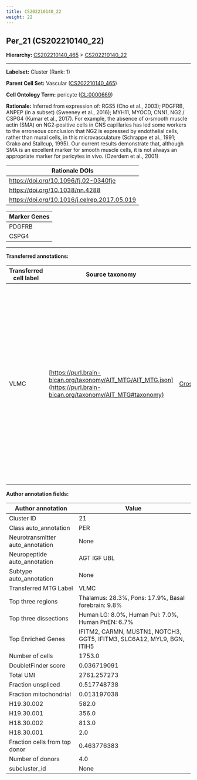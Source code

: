 ```yaml
---
title: CS202210140_22
weight: 22
---
```

## Per_21 (CS202210140_22)
<b>Hierarchy: </b>
[CS202210140_465](https://purl.brain-bican.org/taxonomy/CS202210140#CS202210140_465) >
[CS202210140_22](https://purl.brain-bican.org/taxonomy/CS202210140#CS202210140_22)

---


**Labelset:** Cluster (Rank: 1)

**Parent Cell Set:** Vascular ([CS202210140_465](https://purl.brain-bican.org/taxonomy/CS202210140#CS202210140_465))



**Cell Ontology Term:**  pericyte ([CL:0000669](https://www.ebi.ac.uk/ols/ontologies/cl/terms?obo_id=CL:0000669)) 

**Rationale:** Inferred from expression of: RGS5 (Cho et al., 2003);  PDGFRB, ANPEP (in a subset) (Sweeney et al., 2016); MYH11, MYOCD, CNN1, NG2 / CSPG4 (Kumar et al., 2017).   For example, the absence of α‐smooth muscle actin (SMA) on NG2‐positive cells in CNS capillaries has led some workers to the erroneous conclusion that NG2 is expressed by endothelial cells, rather than mural cells, in this microvasculature (Schrappe et al., 1991; Grako and Stallcup, 1995). Our current results demonstrate that, although SMA is an excellent marker for smooth muscle cells, it is not always an appropriate marker for pericytes in vivo. (Ozerdem et al., 2001)

| Rationale DOIs |
|----------------|
|https://doi.org/10.1096/fj.02-0340fje|
|https://doi.org/10.1038/nn.4288|
|https://doi.org/10.1016/j.celrep.2017.05.019|

[MARKER GENES.]: #


| Marker Genes |
|--------------|
|PDGFRB|
|CSPG4|

---

[TRANSFERRED ANNOTATIONS.]: #


**Transferred annotations:**

| Transferred cell label | Source taxonomy | Source node accession | Algorithm name | Comment |
|------------------------|-----------------|-----------------------|----------------|---------|
|VLMC|[https://purl.brain-bican.org/taxonomy/AIT_MTG/AIT_MTG.json](https://purl.brain-bican.org/taxonomy/AIT_MTG#taxonomy)|[CrossArea_subclass:f6b98fd9f4](https://purl.brain-bican.org/taxonomy/AIT_MTG#CrossArea_subclass_f6b98fd9f4)||We performed PCA (50 components) on our full dataset, trained a random forest classifier (scikit-learn, class_ weight=‘balanced’, max_depth=50) on the MTG labels, and then predicted labels for all cells. We labeled each cluster with the mode of its constituent cells if two conditions were met: more than 0.8 of predicted labels matched the mode, and the mean probability of these pre- dictions was greater than 0.8.|

[AUTHOR ANNOTATION FIELDS.]: #


**Author annotation fields:**

| Author annotation | Value |
|-------------------|-------|
|Cluster ID|21|
|Class auto_annotation|PER|
|Neurotransmitter auto_annotation|None|
|Neuropeptide auto_annotation|AGT IGF UBL|
|Subtype auto_annotation|None|
|Transferred MTG Label|VLMC|
|Top three regions|Thalamus: 28.3%, Pons: 17.9%, Basal forebrain: 9.8%|
|Top three dissections|Human LG: 8.0%, Human Pul: 7.0%, Human PnEN: 6.7%|
|Top Enriched Genes|IFITM2, CARMN, MUSTN1, NOTCH3, GGT5, IFITM3, SLC6A12, MYL9, BGN, ITIH5|
|Number of cells|1753.0|
|DoubletFinder score|0.036719091|
|Total UMI|2761.257273|
|Fraction unspliced|0.517748738|
|Fraction mitochondrial|0.013197038|
|H19.30.002|582.0|
|H19.30.001|356.0|
|H18.30.002|813.0|
|H18.30.001|2.0|
|Fraction cells from top donor|0.463776383|
|Number of donors|4.0|
|subcluster_id|None|
